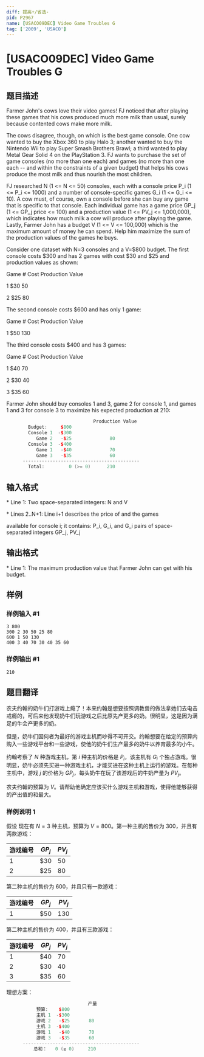 ```yaml
---
diff: 提高+/省选-
pid: P2967
name: [USACO09DEC] Video Game Troubles G
tag: ['2009', 'USACO']
---
```

# [USACO09DEC] Video Game Troubles G
## 题目描述

Farmer John's cows love their video games! FJ noticed that after playing these games that his cows produced much more milk than usual, surely because contented cows make more milk.

The cows disagree, though, on which is the best game console. One cow wanted to buy the Xbox 360 to play Halo 3; another wanted to buy the Nintendo Wii to play Super Smash Brothers Brawl; a third wanted to play Metal Gear Solid 4 on the PlayStation 3. FJ wants to purchase the set of game consoles (no more than one each) and games (no more than one each -- and within the constraints of a given budget) that helps his cows produce the most milk and thus nourish the most children.

FJ researched N (1 <= N <= 50) consoles, each with a console price P\_i (1 <= P\_i <= 1000) and a number of console-specific games G\_i (1 <= G\_i <= 10). A cow must, of course, own a console before she can buy any game that is specific to that console. Each individual game has a game price GP\_j (1 <= GP\_j price <= 100) and a production value (1 <= PV\_j <= 1,000,000), which indicates how much milk a cow will produce after playing the game. Lastly, Farmer John has a budget V (1 <= V <= 100,000) which is the maximum amount of money he can spend. Help him maximize the sum of the production values of the games he buys.

Consider one dataset with N=3 consoles and a V=$800 budget. The first console costs $300 and has 2 games with cost $30 and $25 and production values as shown:

Game #    Cost    Production Value

1       $30          50

2       $25          80

The second console costs $600 and has only 1 game:

Game #    Cost    Production Value

1       $50          130

The third console costs $400 and has 3 games:

Game #    Cost    Production Value

1       $40         70

2       $30         40

3       $35         60

Farmer John should buy consoles 1 and 3, game 2 for console 1, and games 1 and 3 for console 3 to maximize his expected production at 210:

```cpp
                                Production Value
        Budget:     $800      
        Console 1  -$300
           Game 2   -$25              80
        Console 3  -$400
           Game 1   -$40              70
           Game 3   -$35              60
      -------------------------------------------
        Total:         0 (>= 0)      210
```

## 输入格式

\* Line 1: Two space-separated integers: N and V

\* Lines 2..N+1: Line i+1 describes the price of and the games

available for console i; it contains: P\_i, G\_i, and G\_i pairs of space-separated integers GP\_j, PV\_j

## 输出格式

\* Line 1: The maximum production value that Farmer John can get with his budget.

## 样例

### 样例输入 #1
```
3 800 
300 2 30 50 25 80 
600 1 50 130 
400 3 40 70 30 40 35 60 

```
### 样例输出 #1
```
210 

```
## 题目翻译

农夫约翰的奶牛们打游戏上瘾了！本来约翰是想要按照调教兽的做法拿她们去电击戒瘾的，可后来他发现奶牛们玩游戏之后比原先产更多的奶。很明显，这是因为满足的牛会产更多的奶。

但是，奶牛们因何者为最好的游戏主机而吵得不可开交。约翰想要在给定的预算内购入一些游戏平台和一些游戏，使他的奶牛们生产最多的奶牛以养育最多的小牛。

约翰考察了 $N$ 种游戏主机，第 $i$ 种主机的价格是 $P_i$，该主机有 $G_i$ 个独占游戏。很明显，奶牛必须先买进一种游戏主机，才能买进在这种主机上运行的游戏。在每种主机中，游戏 $j$ 的价格为 $\mathit{GP}_j$，每头奶牛在玩了该游戏后的牛奶产量为 $\mathit{PV}_j$。

农夫约翰的预算为 $V$。请帮助他确定应该买什么游戏主机和游戏，使得他能够获得的产出值的和最大。

### 样例说明 1
假设 现在有 $N=3$ 种主机，预算为 $V=800$。第一种主机的售价为 $300$，并且有两款游戏：

|游戏编号|$GP_j$|$PV_j$|
|-|-|-|
|1|$30|50|
|2|$25|80|

第二种主机的售价为 $600$，并且只有一款游戏：

|游戏编号|$GP_j$|$PV_j$|
|-|-|-|
|1|$50|130|

第二种主机的售价为 $400$，并且有三款游戏：

|游戏编号|$GP_j$|$PV_j$|
|-|-|-|
|1|$40|70|
|2|$30|40|
|3|$35|60|

理想方案：
```cpp
                              产量
           预算:    $800      
           主机 1  -$300
           游戏 2   -$25       80
           主机 3  -$400
           游戏 1   -$40       70
           游戏 3   -$35       60
      -------------------------------------------
          总和：   0 (≥ 0)     210
```
